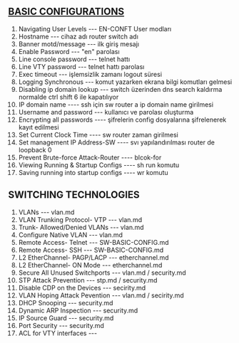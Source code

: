 ## [BASIC CONFIGURATIONS](https://github.com/kemalcankrlsn/system-support-specialist-skills/blob/main/Cisco/CCNA-PROJECT/Basic-Configuration/SW-BASIC-CONFIG.md)
1. Navigating User Levels --- EN-CONFT User modları
2. Hostname --- cihaz adı router switch adı
3. Banner motd/message --- ilk giriş mesajı
4. Enable Password --- "en" parolası
5. Line console password --- telnet hattı 
6. Line VTY password --- telnet hattı parolası
7. Exec timeout --- işlemsizlik zamanı logout süresi
8. Logging Synchronous --- komut yazarken ekrana bilgi komutları gelmesi
9. Disabling ip domain lookup --- switch üzerinden dns search kaldırma normalde ctrl shift 6 ile kapatılıyor
10. IP domain name ---- ssh için sw router a ip domain name girilmesi
11. Username and password --- kullanıcı ve parolası oluşturma
12. Encrypting all passwords ---- şifrelerin config dosyalarına şifrelenerek kayıt edilmesi
13. Set Current Clock Time ---- sw router zaman girilmesi
14. Set management IP Address-SW ---- svı yapılandırılması router de loopback 0
15. Prevent Brute-force Attack-Router ---- blcok-for
16. Viewing Running & Startup Configs ---- sh run komutu
17. Saving running into startup configs ---- wr komutu

## SWITCHING TECHNOLOGIES
1. VLANs --- vlan.md
2. VLAN Trunking Protocol- VTP --- vlan.md
3. Trunk- Allowed/Denied VLANs --- vlan.md
4. Configure Native VLAN --- vlan.md
5. Remote Access- Telnet --- SW-BASIC-CONFIG.md
6. Remote Access- SSH --- SW-BASIC-CONFIG.md
7. L2 EtherChannel- PAGP/LACP --- etherchannel.md
8. L2 EtherChannel- ON Mode --- etherchannel.md
9. Secure All Unused Switchports --- vlan.md / security.md
10. STP Attack Prevention --- stp.md / security.md
11. Disable CDP on the Devices  --- secirity.md
12. VLAN Hoping Attack Pevention --- vlan.md / secirity.md
13. DHCP Snooping --- security.md
14. Dynamic ARP Inspection --- security.md
15. IP Source Guard --- security.md
16. Port Security --- security.md
17. ACL for VTY interfaces --- 